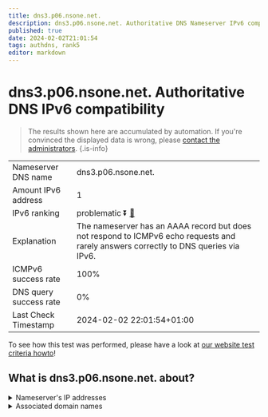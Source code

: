 ```yaml
---
title: dns3.p06.nsone.net.
description: dns3.p06.nsone.net. Authoritative DNS Nameserver IPv6 compatibility
published: true
date: 2024-02-02T21:01:54
tags: authdns, rank5
editor: markdown
---
```


# dns3.p06.nsone.net. Authoritative DNS IPv6 compatibility

> The results shown here are accumulated by automation. If you're convinced the displayed data is wrong, please [contact the administrators](/howto/chat). 
{.is-info}




|   |   |
| - | - |
| Nameserver DNS name | dns3.p06.nsone.net.
| Amount IPv6 address | 1
| IPv6 ranking | problematic :arrow_double_down: [🔗](/howto/ranking) |
| Explanation | The nameserver has an AAAA record but does not respond to ICMPv6 echo requests and rarely answers correctly to DNS queries via IPv6. |
| ICMPv6 success rate | 100%|
| DNS query success rate | 0% |
| Last Check Timestamp | 2024-02-02 22:01:54+01:00 |

To see how this test was performed, please have a look at [our website test criteria howto](/howto/testcriteria/authdns)!


## What is dns3.p06.nsone.net. about?




<details>
<summary>Nameserver's IP addresses</summary>

2620:4d:4000:6259:7:6:0:3

</details>



<details>
<summary>Associated domain names</summary>

www.ebay.com

www.nytimes.com

</details>
